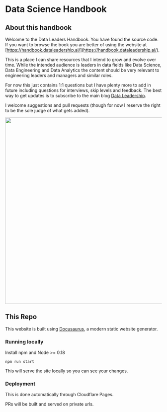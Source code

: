 # Data Science Handbook

## About this handbook

Welcome to the Data Leaders Handbook. You have found the source code. If you want to browse the book you are better of using the website at [https://handbook.dataleadership.ai/](https://handbook.dataleadership.ai/).

This is a place I can share resources that I intend to grow and evolve over time. While the intended audience is leaders in data fields like Data Science, Data Engineering and Data Analytics the content should be very relevant to engineering leaders and managers and similar roles.

For now this just contains 1:1 questions but I have plenty more to add in future including questions for interviews, skip levels and feedback. The best way to get updates is to subscribe to the main blog [Data Leadership](https://blog.dataleadership.ai/).

I welcome suggestions and pull requests (though for now I reserve the right to be the sole judge of what gets added).

<img src="https://github.com/user-attachments/assets/3556d65c-6ade-46ff-aea6-2674e9822790" width="600px">

## This Repo

This website is built using [Docusaurus](https://docusaurus.io/), a modern static website generator.

### Running locally

Install npm and Node >= 0.18

```
npm run start
```

This will serve the site locally so you can see your changes.

### Deployment

This is done automatically through Cloudflare Pages.

PRs will be built and served on private urls.
